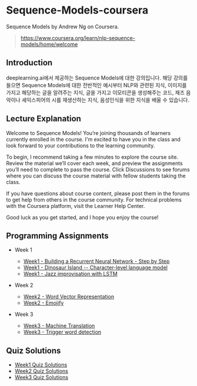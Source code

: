 # Sequence-Models-coursera

Sequence Models by Andrew Ng on Coursera.  
> https://www.coursera.org/learn/nlp-sequence-models/home/welcome

## Introduction
deeplearning.ai에서 제공하는 Sequence Models에 대한 강의입니다. 해당 강의를 들으면 Sequence Models에 대한 전반적인 예시부터 NLP와 관련된 지식, 이미지를 가지고 해당하는 글을 알려주는 지식, 글을 가지고 이모티콘을 생성해주는 코드, 재즈 음악이나 셰익스피어의 시를 재생산하는 지식, 음성인식을 위한 지식을 배울 수 있습니다.

## Lecture Explanation

Welcome to Sequence Models! You’re joining thousands of learners currently enrolled in the course. I'm excited to have you in the class and look forward to your contributions to the learning community.

To begin, I recommend taking a few minutes to explore the course site. Review the material we’ll cover each week, and preview the assignments you’ll need to complete to pass the course. Click Discussions to see forums where you can discuss the course material with fellow students taking the class.

If you have questions about course content, please post them in the forums to get help from others in the course community. For technical problems with the Coursera platform, visit the Learner Help Center.

Good luck as you get started, and I hope you enjoy the course!

## Programming Assignments
- Week 1
	- [Week1 - Building a Recurrent Neural Network - Step by Step](https://github.com/newhiwoong/Sequence-Models-coursera/blob/master/Week%201/Building%20a%20Recurrent%20Neural%20Network%20-%20Step%20by%20Step/Building%2Ba%2BRecurrent%2BNeural%2BNetwork%2B-%2BStep%2Bby%2BStep%2B-%2Bv3.ipynb)
	- [Week1 - Dinosaur Island -- Character-level language model](https://github.com/newhiwoong/Sequence-Models-coursera/blob/master/Week%201/Dinosaur%20Island%20--%20Character-level%20language%20model/Dinosaurus%2BIsland%2B--%2BCharacter%2Blevel%2Blanguage%2Bmodel%2Bfinal%2B-%2Bv3.ipynb)
	- [Week1 - Jazz improvisation with LSTM](https://github.com/newhiwoong/Sequence-Models-coursera/blob/master/Week%201/Jazz%20improvisation%20with%20LSTM/Improvise%2Ba%2BJazz%2BSolo%2Bwith%2Ban%2BLSTM%2BNetwork%2B-%2Bv3.ipynb)

- Week 2
	- [Week2 - Word Vector Representation](https://github.com/newhiwoong/Sequence-Models-coursera/blob/master/Week%202/Word%20Vector%20Representation/Operations%2Bon%2Bword%2Bvectors%2B-%2Bv2.ipynb)
	- [Week2 - Emojify](https://github.com/newhiwoong/Sequence-Models-coursera/blob/master/Week%202/Emojify/Emojify%2B-%2Bv2.ipynb)

- Week 3
	- [Week3 - Machine Translation](https://github.com/newhiwoong/Sequence-Models-coursera/blob/master/Week%203/Machine%20Translation/Neural%2Bmachine%2Btranslation%2Bwith%2Battention%2B-%2Bv4.ipynb)
	- [Week3 - Trigger word detection](https://github.com/newhiwoong/Sequence-Models-coursera/blob/master/Week%203/Trigger%20word%20detection/Trigger%2Bword%2Bdetection%2B-%2Bv1.ipynb)

## Quiz Solutions

- [Week1 Quiz Solutions](https://github.com/newhiwoong/Sequence-Models-coursera/tree/master/Week%201/%ED%80%B4%EC%A6%88)
- [Week2 Quiz Solutions](https://github.com/newhiwoong/Sequence-Models-coursera/tree/master/Week%202/%ED%80%B4%EC%A6%88)
- [Week3 Quiz Solutions](https://github.com/newhiwoong/Sequence-Models-coursera/tree/master/Week%203/%ED%80%B4%EC%A6%88)